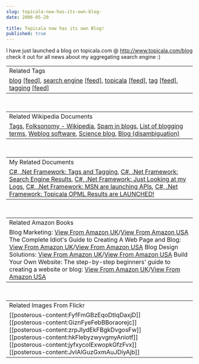 ```yaml
---
slug: topicala-now-has-its-own-blog-
date: 2006-05-20
 
title: Topicala now has its own Blog!
published: true
---
```

I have just launched a blog on topicala.com @ <a href="http://www.topicala.com/blog">http://www.topicala.com/blog</a> check it out for all news about my aggregating search engine :)<br /><table class="TechnoratiHead TagHeader">
<tr><td>Related Tags</td></tr>
<tr class="Technorati"><td>
<a href="http://www.kinlan.co.uk/tag/blog" class="Tag" rel="tag">blog</a> <a href="http://feeds.technorati.com/feed/posts/tag/blog" class="Tag">[feed]</a>, <a href="http://www.kinlan.co.uk/tag/search%20engine" class="Tag" rel="tag">search engine</a> <a href="http://feeds.technorati.com/feed/posts/tag/search%20engine" class="Tag">[feed]</a>, <a href="http://www.kinlan.co.uk/tag/topicala" class="Tag" rel="tag">topicala</a> <a href="http://feeds.technorati.com/feed/posts/tag/topicala" class="Tag">[feed]</a>, <a href="http://www.kinlan.co.uk/tag/tag" class="Tag" rel="tag">tag</a> <a href="http://feeds.technorati.com/feed/posts/tag/tag" class="Tag">[feed]</a>, <a href="http://www.kinlan.co.uk/tag/tagging" class="Tag" rel="tag">tagging</a> <a href="http://feeds.technorati.com/feed/posts/tag/tagging" class="Tag">[feed]</a>
</td></tr>
</table><br /><table class="TechnoratiHead TagHeader">
<tr><td>Related Wikipedia Documents</td></tr>
<tr class="Technorati"><td>
<a href="http://en.wikipedia.org/wiki/Tags" class="Tag" rel="tag">Tags</a>, <a href="http://en.wikipedia.org/wiki/Folksonomy" class="Tag" rel="tag">Folksonomy - Wikipedia</a>, <a href="http://en.wikipedia.org/wiki/Blog_spam" class="Tag" rel="tag">Spam in blogs</a>, <a href="http://en.wikipedia.org/wiki/Soldier_blog" class="Tag" rel="tag">List of blogging terms</a>, <a href="http://en.wikipedia.org/wiki/Blog_client#Pocket_PC" class="Tag" rel="tag">Weblog software</a>, <a href="http://en.wikipedia.org/wiki/Science_blog" class="Tag" rel="tag">Science blog</a>, <a href="http://en.wikipedia.org/wiki/Blog_(disambiguation)" class="Tag" rel="tag">Blog (disambiguation)</a>
</td></tr>
</table><br /><table class="TechnoratiHead TagHeader">
<tr><td>My Related Documents</td></tr>
<tr class="Technorati"><td>
<a href="http://www.kinlan.co.uk/2005/10/tags-and-tagging.html" class="Tag" rel="tag">C#, .Net Framework: Tags and Tagging</a>, <a href="http://www.kinlan.co.uk/2005/11/search-engine-results.html" class="Tag" rel="tag">C#, .Net Framework: Search Engine Results</a>, <a href="http://www.kinlan.co.uk/2005/09/just-looking-at-my-logs.html" class="Tag" rel="tag">C#, .Net Framework: Just Looking at my Logs</a>, <a href="http://www.kinlan.co.uk/2005/09/msn-are-launching-apis.html" class="Tag" rel="tag">C#, .Net Framework: MSN are launching APIs</a>, <a href="http://www.kinlan.co.uk/2006/05/topicala-opml-results-are-launched.html" class="Tag" rel="tag">C#, .Net Framework: Topicala OPML Results are LAUNCHED!</a>
</td></tr>
</table><br /><table class="TechnoratiHead TagHeader">
<tr><td>Related Amazon Books</td></tr>
<tr class="Technorati"><td>Blog Marketing: <a href="http://www.amazon.co.uk/exec/obidos/redirect?tag=cnetfra-21&amp;link_code=xm2&amp;camp=2025&amp;creative=165953&amp;path=http://www.amazon.co.uk/gp/redirect.html%253fASIN=0072262516%2526tag=cnetfra-21%2526lcode=xm2%2526cID=2025%2526ccmID=165953%2526location=/o/ASIN/0072262516%25253FSubscriptionId=0CM2PVF6VAHJQKW5G782" class="Tag" rel="tag">View From Amazon UK</a>/<a href="http://www.amazon.com/exec/obidos/redirect?tag=cnetfra-20&amp;link_code=xm2&amp;camp=2025&amp;creative=165953&amp;path=http://www.amazon.com/gp/redirect.html%253fASIN=0072262516%2526tag=cnetfra-20%2526lcode=xm2%2526cID=2025%2526ccmID=165953%2526location=/o/ASIN/0072262516%25253FSubscriptionId=0CM2PVF6VAHJQKW5G782" class="Tag" rel="tag">View From Amazon USA</a> The Complete Idiot's Guide to Creating A Web Page and Blog: <a href="http://www.amazon.co.uk/exec/obidos/redirect?tag=cnetfra-21&amp;link_code=xm2&amp;camp=2025&amp;creative=165953&amp;path=http://www.amazon.co.uk/gp/redirect.html%253fASIN=1592572677%2526tag=cnetfra-21%2526lcode=xm2%2526cID=2025%2526ccmID=165953%2526location=/o/ASIN/1592572677%25253FSubscriptionId=0CM2PVF6VAHJQKW5G782" class="Tag" rel="tag">View From Amazon UK</a>/<a href="http://www.amazon.com/exec/obidos/redirect?tag=cnetfra-20&amp;link_code=xm2&amp;camp=2025&amp;creative=165953&amp;path=http://www.amazon.com/gp/redirect.html%253fASIN=1592572677%2526tag=cnetfra-20%2526lcode=xm2%2526cID=2025%2526ccmID=165953%2526location=/o/ASIN/1592572677%25253FSubscriptionId=0CM2PVF6VAHJQKW5G782" class="Tag" rel="tag">View From Amazon USA</a> Blog Design Solutions: <a href="http://www.amazon.co.uk/exec/obidos/redirect?tag=cnetfra-21&amp;link_code=xm2&amp;camp=2025&amp;creative=165953&amp;path=http://www.amazon.co.uk/gp/redirect.html%253fASIN=1590595815%2526tag=cnetfra-21%2526lcode=xm2%2526cID=2025%2526ccmID=165953%2526location=/o/ASIN/1590595815%25253FSubscriptionId=0CM2PVF6VAHJQKW5G782" class="Tag" rel="tag">View From Amazon UK</a>/<a href="http://www.amazon.com/exec/obidos/redirect?tag=cnetfra-20&amp;link_code=xm2&amp;camp=2025&amp;creative=165953&amp;path=http://www.amazon.com/gp/redirect.html%253fASIN=1590595815%2526tag=cnetfra-20%2526lcode=xm2%2526cID=2025%2526ccmID=165953%2526location=/o/ASIN/1590595815%25253FSubscriptionId=0CM2PVF6VAHJQKW5G782" class="Tag" rel="tag">View From Amazon USA</a> Build Your Own Website: The step-by-step beginners' guide to creating a website or blog: <a href="http://www.amazon.co.uk/exec/obidos/redirect?tag=cnetfra-21&amp;link_code=xm2&amp;camp=2025&amp;creative=165953&amp;path=http://www.amazon.co.uk/gp/redirect.html%253fASIN=1844251160%2526tag=cnetfra-21%2526lcode=xm2%2526cID=2025%2526ccmID=165953%2526location=/o/ASIN/1844251160%25253FSubscriptionId=0CM2PVF6VAHJQKW5G782" class="Tag" rel="tag">View From Amazon UK</a>/<a href="http://www.amazon.com/exec/obidos/redirect?tag=cnetfra-20&amp;link_code=xm2&amp;camp=2025&amp;creative=165953&amp;path=http://www.amazon.com/gp/redirect.html%253fASIN=1844251160%2526tag=cnetfra-20%2526lcode=xm2%2526cID=2025%2526ccmID=165953%2526location=/o/ASIN/1844251160%25253FSubscriptionId=0CM2PVF6VAHJQKW5G782" class="Tag" rel="tag">View From Amazon USA</a>
</td></tr>
</table><br /><table class="TechnoratiHead TagHeader">
<tr><td>Related Images From Flickr</td></tr>
<tr class="Technorati"><td>
<span style="float: left;">[[posterous-content:FyfFmGBzEqoDtIqDaxjD]]</span><span style="float: left;">[[posterous-content:GiznFyeFebBBoraorejc]]</span><span style="float: left;">[[posterous-content:zrpJIydEkFBgkDvgosFw]]</span><span style="float: left;">[[posterous-content:hkFlebyzwyvgmyAniotf]]</span><span style="float: left;">[[posterous-content:jyfxycoIExwopkGfzFvx]]</span><span style="float: left;">[[posterous-content:JvIAlGuzGxmAuJDiyAjb]]</span>
</td></tr>
</table><div class="blogger-post-footer"><img class="posterous_download_image" src="https://blogger.googleusercontent.com/tracker/8109338-114813188464046769?l=www.kinlan.co.uk%2Findex.html" height="1" alt="" width="1" /></div>

